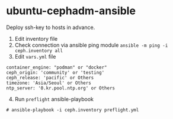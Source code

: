 # ubuntu-cephadm-ansible

Deploy ssh-key to hosts in advance.

1. Edit inventory file
2. Check connection via ansible ping module `ansible -m ping -i ceph.inventory all`
3. Edit `vars.yml` file
```
container_engine: "podman" or "docker"
ceph_origin: 'community' or 'testing'
ceph_release: 'pacific' or Others
timezone: 'Asia/Seoul' or Others
ntp_server: '0.kr.pool.ntp.org' or Others
```
4. Run `preflight` ansible-playbook
```
# ansible-playbook -i ceph.inventory preflight.yml
```

